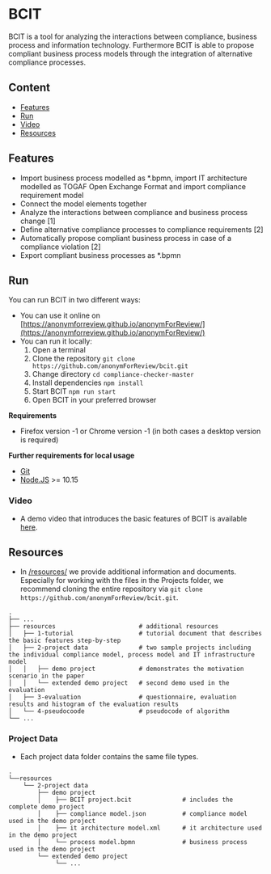 # BCIT

BCIT is a tool for analyzing the interactions between compliance, business process 
and information technology. Furthermore BCIT is able to propose compliant business process models through the integration of alternative compliance processes.

## Content
- [Features](#features)
- [Run](#Run)
- [Video](#Video)
- [Resources](#Resources)

## Features
- Import business process modelled as *.bpmn, import IT architecture modelled as TOGAF Open Exchange Format and import compliance requirement model 
- Connect the model elements together
- Analyze the interactions between compliance and business process change [1] 
- Define alternative compliance processes to compliance requirements [2]
- Automatically propose compliant business process in case of a compliance violation [2]
- Export compliant business processes as *.bpmn 

## Run
You can run BCIT in two different ways:
- You can use it online on [https://anonymforreview.github.io/anonymForReview/](https://anonymforreview.github.io/anonymForReview/)
- You can run it locally:
   1. Open a terminal 
   2. Clone the repository `git clone https://github.com/anonymForReview/bcit.git`
   3. Change directory `cd compliance-checker-master`
   4. Install dependencies `npm install` 
   5. Start BCIT `npm run start`
   6. Open BCIT in your preferred browser

**Requirements**
- Firefox version -1 or Chrome version -1 (in both cases a desktop version is required)

**Further requirements for local usage**
- [Git](https://git-scm.com/downloads)
- [Node.JS](https://nodejs.org/en/download/) >= 10.15

### Video
- A demo video that introduces the basic features of BCIT is available [here](https://cloud.uni-halle.de/s/q09oK57WnqgvZyr).

## Resources
- In [/resources/](/resources/) we provide additional information and documents.
Especially for working with the files in the Projects folder, we recommend cloning the entire repository via `git clone https://github.com/anonymForReview/bcit.git`.

```
.
├── ...
├── resources                       # additional resources
│   ├── 1-tutorial                  # tutorial document that describes the basic features step-by-step   
│   ├── 2-project data              # two sample projects including the individual compliance model, process model and IT infrastructure model
│   │   ├── demo project            # demonstrates the motivation scenario in the paper
│   │   └── extended demo project   # second demo used in the evaluation
│   ├── 3-evaluation                # questionnaire, evaluation results and histogram of the evaluation results
│   └── 4-pseudocoode               # pseudocode of algorithm
└── ...
```

### Project Data
- Each project data folder contains the same file types.
```
.   
└──resources
    └── 2-project data              
        ├── demo project            
        │    ├── BCIT project.bcit              # includes the complete demo project 
        │    ├── compliance model.json          # compliance model used in the demo project
        │    ├── it architecture model.xml      # it architecture used in the demo project
        │    └── process model.bpmn             # business process used in the demo project
        └── extended demo project   
             └── ...

```